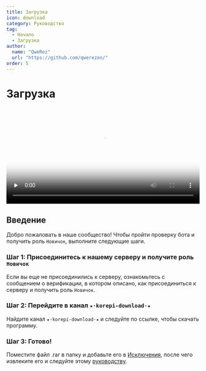 ```yaml
---
title: Загрузка
icon: download
category: Руководство
tag:
  - Начало
  - Загрузка
author: 
  name: "QweRez"
  url: "https://github.com/qwerezon/"
order: 5
---
```


# Загрузка

<video controls preload="none" width="100%" poster="https://nextcloud.atruicardona.xyz/s/HFYfj2E25cFYnYC/preview"><source src="https://nextcloud.atruicardona.xyz/s/HFYfj2E25cFYnYC/download" type="video/mp4"></video>

## Введение

Добро пожаловать в наше сообщество! Чтобы пройти проверку бота и получить роль `Новичок`, выполните следующие шаги.

### Шаг 1: Присоединитесь к нашему серверу и получите роль `Новичок`

Если вы еще не присоединились к серверу, ознакомьтесь с сообщением о верификации, в котором описано, как присоединиться к серверу и получить роль `Новичок`.

### Шаг 2: Перейдите в канал `★⋅korepi-download⋅★`

Найдите канал `★⋅korepi-download⋅★` и следуйте по ссылке, чтобы скачать программу.

### Шаг 3: Готово!

Поместите файл .rar в папку и добавьте его в [Исключения](../guide/virus.md), после чего извлеките его и следуйте этому [руководству](../guide/getkey.md).
